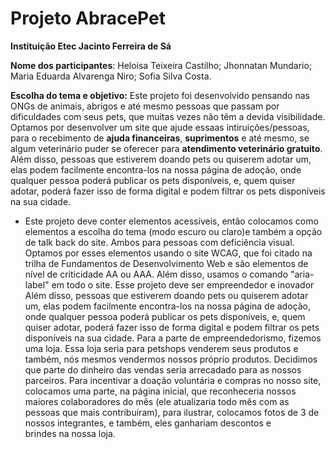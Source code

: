 # Projeto AbracePet

**Instituição Etec Jacinto Ferreira de Sá**

**Nome dos participantes**:
Heloisa Teixeira Castilho;
Jhonnatan Mundario;
Maria Eduarda Alvarenga Niro;
Sofia Silva Costa.

**Escolha do tema e objetivo:**
Este projeto foi desenvolvido pensando nas ONGs de animais, abrigos e até mesmo pessoas que passam por dificuldades com seus pets, que muitas vezes não têm a devida visibilidade.
Optamos por desenvolver um site que ajude essaas intiruições/pessoas, para o recebimento de **ajuda financeiras**, **suprimentos** e até mesmo, se algum veterinário puder se oferecer para **atendimento veterinário gratuito**.
Além disso, pessoas que estiverem doando pets ou quiserem adotar um, elas podem facilmente encontra-los na nossa página de adoção, onde qualquer pessoa poderá publicar os pets disponíveis, e, quem quiser adotar, poderá fazer isso de forma digital e podem filtrar os pets disponíveis na sua cidade.

* Este projeto deve conter elementos acessíveis, então colocamos como elementos a escolha do tema (modo escuro ou claro)e também a opção de talk back do site. Ambos para pessoas com deficiência visual. Optamos por esses elementos usando o site WCAG, que foi citado na trilha de Fundamentos de Desenvolvimento Web e são elementos de nível de criticidade AA ou AAA. Além disso, usamos o comando "aria-label" em todo o site.
Esse projeto deve ser empreendedor e inovador
Além disso, pessoas que estiverem doando pets ou quiserem adotar um, elas podem facilmente encontra-los na nossa página de adoção, onde qualquer pessoa poderá publicar os pets disponíveis, e, quem quiser adotar, poderá fazer isso de forma digital e podem filtrar os pets disponíveis na sua cidade.
Para a parte de empreendedorismo, fizemos uma loja. Essa loja seria para petshops venderem seus produtos e também, nós mesmos vendermos nossos próprio produtos. Decidimos que parte do dinheiro das vendas seria arrecadado para as nossos parceiros.
Para incentivar a doação voluntária e compras no nosso site, colocamos uma parte, na página inicial, que reconheceria nossos maiores colaboradores do mês (ele atualizaria todo mês com as pessoas que mais contribuíram), para ilustrar, colocamos fotos de 3 de nossos integrantes, e também, eles ganhariam descontos e brindes na nossa loja.
